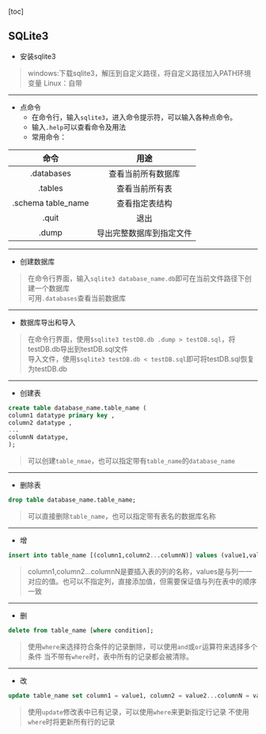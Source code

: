 [toc]

## SQLite3
- 安装sqlite3
> windows:下载sqlite3，解压到自定义路径，将自定义路径加入PATH环境变量
> Linux：自带
---
- 点命令
    - 在命令行，输入`sqlite3`，进入命令提示符，可以输入各种点命令。
    - 输入`.help`可以查看命令及用法
    - 常用命令：  

| 命令                 | 用途                     |
| :------------------: | :----------------------: |
| .databases           | 查看当前所有数据库       |
| .tables              | 查看当前所有表           |
| .schema table_name   | 查看指定表结构           |
| .quit                | 退出                     |
| .dump                | 导出完整数据库到指定文件 |

---

- 创建数据库
> 在命令行界面，输入`sqlite3 database_name.db`即可在当前文件路径下创建一个数据库  
> 可用`.databases`查看当前数据库
---
- 数据库导出和导入
> 在命令行界面，使用`$sqlite3 testDB.db .dump > testDB.sql`，将testDB.db导出到testDB.sql文件  
> 导入文件，使用`$sqlite3 testDB.db < testDB.sql`即可将testDB.sql恢复为testDB.db
---
- 创建表
```sql
create table database_name.table_name (
column1 datatype primary key ,
column2 datatype ,
...
columnN datatype,
);
```
> 可以创建`table_nmae`，也可以指定带有`table_name`的`database_name`
---
- 删除表
```sql
drop table database_name.table_name;
```
> 可以直接删除`table_name`，也可以指定带有表名的数据库名称
---
- 增
```sql
insert into table_name [(column1,column2...columnN)] values (value1,value2...valueN);
```
> column1,column2...columnN是要插入表的列的名称，values是与列一一对应的值。也可以不指定列，直接添加值，但需要保证值与列在表中的顺序一致
---
- 删
```sql
delete from table_name [where condition];
```
> 使用`where`来选择符合条件的记录删除，可以使用`and`或`or`运算符来选择多个条件
> 当不带有`where`时，表中所有的记录都会被清除。
> 
---
- 改
```sql
update table_name set column1 = value1, column2 = value2...columnN = valueN [where condition];
```
> 使用`update`修改表中已有记录，可以使用`where`来更新指定行记录
> 不使用`where`时将更新所有行的记录